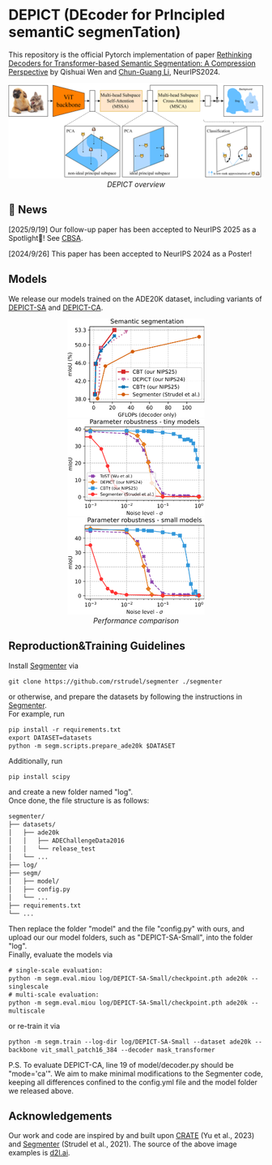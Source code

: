 # DEPICT (DEcoder for PrIncipled semantiC segmenTation)

This repository is the official Pytorch implementation of paper [Rethinking Decoders for Transformer-based Semantic Segmentation: A Compression Perspective](https://arxiv.org/abs/2411.03033) by Qishuai Wen and [Chun-Guang Li](https://teacher.bupt.edu.cn/cgli/zh_CN/index.htm), NeurIPS2024.
<p align="center"> <img src="DEPICT.png" width="800px"/> <br> <em>DEPICT overview</em> </p>

## 📣 News 
[2025/9/19] Our follow-up paper has been accepted to NeurIPS 2025 as a Spotlight🌟! See [CBSA](https://github.com/QishuaiWen/CBSA).

[2024/9/26] This paper has been accepted to NeurIPS 2024 as a Poster!
## Models
We release our models trained on the ADE20K dataset, including variants of [DEPICT-SA](https://drive.google.com/drive/folders/1feq6ldmup86Qdav7GVX9rYWQqufiHtSJ?usp=drive_link) and [DEPICT-CA](https://drive.google.com/drive/folders/1Zaz43QPTcHnYVlPGlZUXfTruag93wBG7?usp=drive_link).

<div align="center">
  <img src="assets/performance.png" width="270px"/>
  <img src="assets/noise_tiny.png" width="270px"/>
  <img src="assets/noise_small.png" width="270px"/>
  <br>
  <em>Performance comparison</em>
</div>

## Reproduction&Training Guidelines
Install [Segmenter](https://github.com/rstrudel/segmenter) via  
```
git clone https://github.com/rstrudel/segmenter ./segmenter
```
or otherwise, and prepare the datasets by following the instructions in [Segmenter](https://github.com/rstrudel/segmenter).  
For example, run
```
pip install -r requirements.txt  
export DATASET=datasets  
python -m segm.scripts.prepare_ade20k $DATASET  
```
Additionally, run
```
pip install scipy
```
and create a new folder named "log".  
Once done, the file structure is as follows:  
```
segmenter/  
├── datasets/  
│   ├── ade20k  
│   │   ├── ADEChallengeData2016  
│   │   └── release_test  
│   └── ...  
├── log/  
├── segm/  
│   ├── model/  
│   ├── config.py  
│   └── ...  
├── requirements.txt  
└── ...  
```
Then replace the folder "model" and the file "config.py" with ours, and upload our our model folders, such as "DEPICT-SA-Small", into the folder "log".  
Finally, evaluate the models via
```
# single-scale evaluation:
python -m segm.eval.miou log/DEPICT-SA-Small/checkpoint.pth ade20k --singlescale
# multi-scale evaluation:
python -m segm.eval.miou log/DEPICT-SA-Small/checkpoint.pth ade20k --multiscale
```
or re-train it via 
```
python -m segm.train --log-dir log/DEPICT-SA-Small --dataset ade20k --backbone vit_small_patch16_384 --decoder mask_transformer
```
P.S. To evaluate DEPICT-CA, line 19 of model/decoder.py should be "mode='ca'". We aim to make minimal modifications to the Segmenter code, keeping all differences confined to the config.yml file and the model folder we released above.

## Acknowledgements
Our work and code are inspired by and built upon [CRATE](https://github.com/Ma-Lab-Berkeley/CRATE) (Yu et al., 2023) and [Segmenter](https://github.com/rstrudel/segmenter) (Strudel et al., 2021). The source of the above image examples is [d2l.ai](https://d2l.ai/chapter_computer-vision/semantic-segmentation-and-dataset.html#fig-segmentation).
